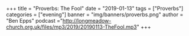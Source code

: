 +++
title = "Proverbs: The Fool"
date = "2019-01-13"
tags = ["Proverbs"]
categories = ["evening"]
banner = "img/banners/proverbs.png"
author = "Ben Epps"
podcast ="http://longmeadow-church.org.uk/files/mp3/2019/20190113-TheFool.mp3"
+++
